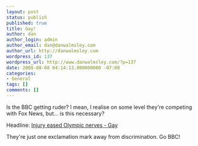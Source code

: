 ```yaml
---
layout: post
status: publish
published: true
title: Gay!
author: dan
author_login: admin
author_email: dan@danwalmsley.com
author_url: http://danwalmsley.com
wordpress_id: 137
wordpress_url: http://www.danwalmsley.com/?p=137
date: 2008-08-08 04:14:13.000000000 -07:00
categories:
- General
tags: []
comments: []
---
```

Is the BBC getting ruder? I mean, I realise on some level they're competing with Fox News, but... is this necessary?

Headline: <a href="http://news.bbc.co.uk/sport2/hi/olympics/athletics/7548819.stm">Injury eased Olympic nerves - Gay</a>

They're just one exclamation mark away from discrimination. Go BBC!
